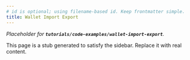 ```yaml
---
# id is optional; using filename-based id. Keep frontmatter simple.
title: Wallet Import Export
---
```


_Placeholder for **`tutorials/code-examples/wallet-import-export`**._

This page is a stub generated to satisfy the sidebar.
Replace it with real content.
